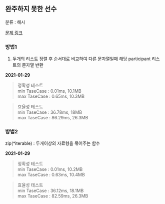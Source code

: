 ## 완주하지 못한 선수

분류 : 해시

[문제 링크](https://programmers.co.kr/learn/courses/30/lessons/42576)

### 방법1

1. 두개의 리스트 정렬 후 순서대로 비교하여 다른 문자열일때 해당 participant 리스트의 문자열 반환

**2021-01-29**

> 정확성 테스트  
> min TaseCase : 0.01ms, 10.1MB  
> max TaseCase : 0.65ms, 10.3MB  

> 효율성 테스트  
> min TaseCase : 36.78ms, 18MB  
> max TaseCase : 86.29ms, 26.3MB  

### 방법2

zip(*iterable) : 두개이상의 자료형을 묶어주는 함수

**2021-01-29**

> 정확성 테스트  
> min TaseCase : 0.01ms, 10.2MB  
> max TaseCase : 0.63ms, 10.4MB  

> 효율성 테스트  
> min TaseCase : 36.12ms, 18.1MB  
> max TaseCase : 82.59ms, 26.3MB  